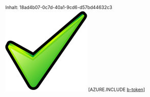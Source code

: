 Inhalt: 18ad4b07-0c7d-40a1-9cd6-d57bd44632c3![Bild](e9c2b7f8-893e-4a05-a379-3b8cc4003c1d.png)
[AZURE.INCLUDE [b-token](3860cac9-d9fd-4c08-81be-dd98790ea292.md)]
